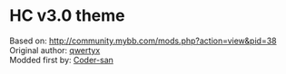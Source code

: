 HC v3.0 theme
=============
Based on: http://community.mybb.com/mods.php?action=view&pid=38<br/>
Original author: <a href="http://community.mybb.com/user-26866.html">qwertyx</a><br/>
Modded first by: <a href="http://www.hackcommunity.rocks/User-Coder-san">Coder-san</a><br/>
